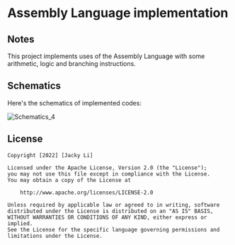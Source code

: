 # Assembly Language implementation

## Notes

This project implements uses of the Assembly Language with some arithmetic, logic and branching instructions.

## Schematics

Here's the schematics of implemented codes:

<img src='https://i.imgur.com/eIdrEYQ.jpg' title='Schematics_4' width='' alt='Schematics_4' />

## License

    Copyright [2022] [Jacky Li]

    Licensed under the Apache License, Version 2.0 (the "License");
    you may not use this file except in compliance with the License.
    You may obtain a copy of the License at

        http://www.apache.org/licenses/LICENSE-2.0

    Unless required by applicable law or agreed to in writing, software
    distributed under the License is distributed on an "AS IS" BASIS,
    WITHOUT WARRANTIES OR CONDITIONS OF ANY KIND, either express or implied.
    See the License for the specific language governing permissions and
    limitations under the License.
